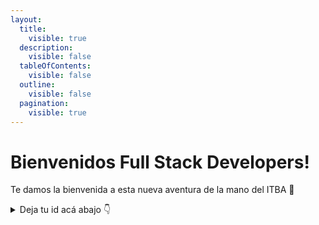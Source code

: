 ```yaml
---
layout:
  title:
    visible: true
  description:
    visible: false
  tableOfContents:
    visible: false
  outline:
    visible: false
  pagination:
    visible: true
---
```


# Bienvenidos Full Stack Developers!

Te damos la bienvenida a esta nueva aventura de la mano del ITBA 🚀

<details>

<summary>Deja tu id acá abajo 👇</summary>

tybalt2023

GzaJai

nicochavez

RomeKai

GabrielChecchi

jerearrieta

ManuZann

Agperalta23

tomisampietro

sebanor03

danizik1303

Nico2005l

Situado

tomimorales0

rafafernandeez

tomisampietro
